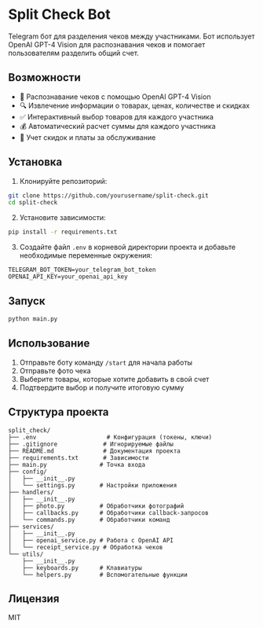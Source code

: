 # Split Check Bot

Telegram бот для разделения чеков между участниками. Бот использует OpenAI GPT-4 Vision для распознавания чеков и помогает пользователям разделить общий счет.

## Возможности

- 📸 Распознавание чеков с помощью OpenAI GPT-4 Vision
- 🔍 Извлечение информации о товарах, ценах, количестве и скидках
- ✅ Интерактивный выбор товаров для каждого участника
- 💰 Автоматический расчет суммы для каждого участника
- 🎁 Учет скидок и платы за обслуживание

## Установка

1. Клонируйте репозиторий:
```bash
git clone https://github.com/yourusername/split-check.git
cd split-check
```

2. Установите зависимости:
```bash
pip install -r requirements.txt
```

3. Создайте файл `.env` в корневой директории проекта и добавьте необходимые переменные окружения:
```env
TELEGRAM_BOT_TOKEN=your_telegram_bot_token
OPENAI_API_KEY=your_openai_api_key
```

## Запуск

```bash
python main.py
```

## Использование

1. Отправьте боту команду `/start` для начала работы
2. Отправьте фото чека
3. Выберите товары, которые хотите добавить в свой счет
4. Подтвердите выбор и получите итоговую сумму

## Структура проекта

```
split_check/
├── .env                    # Конфигурация (токены, ключи)
├── .gitignore             # Игнорируемые файлы
├── README.md              # Документация проекта
├── requirements.txt       # Зависимости
├── main.py               # Точка входа
├── config/
│   ├── __init__.py
│   └── settings.py       # Настройки приложения
├── handlers/
│   ├── __init__.py
│   ├── photo.py          # Обработчики фотографий
│   ├── callbacks.py      # Обработчики callback-запросов
│   └── commands.py       # Обработчики команд
├── services/
│   ├── __init__.py
│   ├── openai_service.py # Работа с OpenAI API
│   └── receipt_service.py # Обработка чеков
└── utils/
    ├── __init__.py
    ├── keyboards.py      # Клавиатуры
    └── helpers.py        # Вспомогательные функции
```

## Лицензия

MIT 